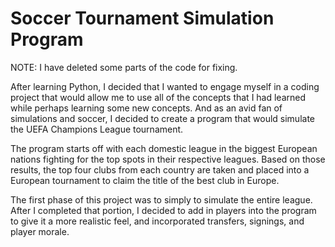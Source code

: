 # Soccer Tournament Simulation Program
NOTE: I have deleted some parts of the code for fixing.

After learning Python, I decided that I wanted to engage myself in a coding project that would allow me to use all of the concepts that I had learned while perhaps learning some new concepts. And as an avid fan of simulations and soccer, I decided to create a program that would simulate the UEFA Champions League tournament.

The program starts off with each domestic league in the biggest European nations fighting for the top spots in their respective leagues. Based on those results, the top four clubs from each country are taken and placed into a European tournament to claim the title of the best club in Europe. 

The first phase of this project was to simply to simulate the entire league. After I completed that portion, I decided to add in players into the program to give it a more realistic feel, and incorporated transfers, signings, and player morale. 
